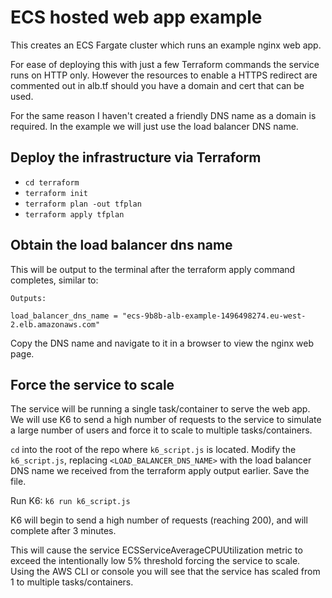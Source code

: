 # ECS hosted web app example

This creates an ECS Fargate cluster which runs an example nginx web app.

For ease of deploying this with just a few Terraform commands the service runs on HTTP only. However the resources to enable a HTTPS redirect are commented out in alb.tf should you have a domain and cert that can be used.

For the same reason I haven't created a friendly DNS name as a domain is required. In the example we will just use the load balancer DNS name.

## Deploy the infrastructure via Terraform

- `cd terraform`
- `terraform init`
- `terraform plan -out tfplan`
- `terraform apply tfplan`

## Obtain the load balancer dns name

This will be output to the terminal after the terraform apply command completes, similar to:
```
Outputs:

load_balancer_dns_name = "ecs-9b8b-alb-example-1496498274.eu-west-2.elb.amazonaws.com"
```
Copy the DNS name and navigate to it in a browser to view the nginx web page.

## Force the service to scale

The service will be running a single task/container to serve the web app.
We will use K6 to send a high number of requests to the service to simulate a large number of users and force it to scale to multiple tasks/containers.

`cd` into the root of the repo where `k6_script.js` is located.
Modify the `k6_script.js`, replacing `<LOAD_BALANCER_DNS_NAME>` with the load balancer DNS name we received from the terraform apply output earlier. Save the file.

Run K6:
`k6 run k6_script.js`

K6 will begin to send a high number of requests (reaching 200), and will complete after 3 minutes.

This will cause the service ECSServiceAverageCPUUtilization metric to exceed the intentionally low 5% threshold forcing the service to scale. Using the AWS CLI or console you will see that the service has scaled from 1 to multiple tasks/containers.

